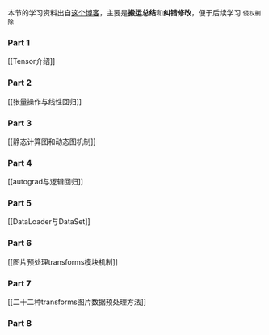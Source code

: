 本节的学习资料出自[这个博客](https://zhuanlan.zhihu.com/p/265394674)，主要是**搬运总结**和**纠错修改**，便于后续学习
`侵权删除`

### Part 1 
[[Tensor介绍]]

### Part 2
[[张量操作与线性回归]]

### Part 3
[[静态计算图和动态图机制]]

### Part 4
[[autograd与逻辑回归]]

### Part 5
[[DataLoader与DataSet]]

### Part 6
[[图片预处理transforms模块机制]]

### Part 7
[[二十二种transforms图片数据预处理方法]]

### Part 8


